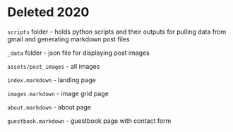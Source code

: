 # Deleted 2020

`scripts` folder - holds python scripts and their outputs for pulling data from gmail and generating markdown post files

`_data` folder - json file for displaying post images

`assets/post_images` - all images

`index.markdown` - landing page

`images.markdown` - image grid page

`about.markdown` - about page

`guestbook.markdown` - guestbook page with contact form